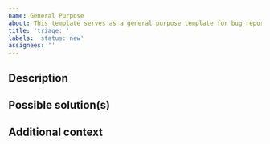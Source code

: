 ```yaml
---
name: General Purpose
about: This template serves as a general purpose template for bug reports, feature requests, and other queries.
title: 'triage: '
labels: 'status: new'
assignees: ''
---
```


<!--Thanks for taking the time to fill out this issue! Please fill out the sections below to the best of your ability. If you don't know the answer to a section, that's okay, just leave it blank. -->
<!--Before you submit, please search open issues to see if your bug has already been reported. -->

## Description
<!--A clear and concise description of what the issue is about. -->

## Possible solution(s)
<!--Optional -->
<!--Please provide a possible solution to the bug. If you don't have one, that's okay, just leave this section blank. -->

## Additional context
<!--Optional -->
<!--Add any other context about the problem here -->
<!--Add steps to reproduce, screenshots, or any other information that would be helpful to understand and/or fix the issue. -->